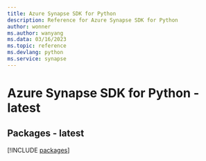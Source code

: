 ```yaml
---
title: Azure Synapse SDK for Python
description: Reference for Azure Synapse SDK for Python
author: wonner
ms.author: wanyang
ms.data: 03/16/2023
ms.topic: reference
ms.devlang: python
ms.service: synapse
---
```

# Azure Synapse SDK for Python - latest
## Packages - latest
[!INCLUDE [packages](synapse-index.md)]